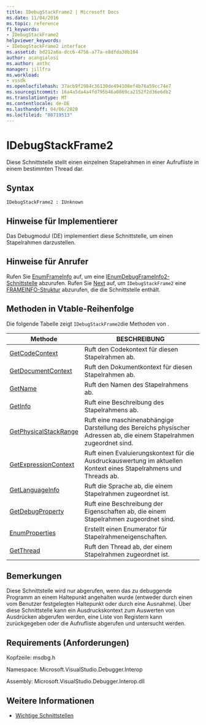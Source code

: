```yaml
---
title: IDebugStackFrame2 | Microsoft Docs
ms.date: 11/04/2016
ms.topic: reference
f1_keywords:
- IDebugStackFrame2
helpviewer_keywords:
- IDebugStackFrame2 interface
ms.assetid: bd212a6a-dcc6-4756-a77a-e8dfda38b104
author: acangialosi
ms.author: anthc
manager: jillfra
ms.workload:
- vssdk
ms.openlocfilehash: 37acb9f2984c36130de494108ef4b76a59cc74e7
ms.sourcegitcommit: 16a4a5da4a4fd795b46a0869ca2152f2d36e6db2
ms.translationtype: MT
ms.contentlocale: de-DE
ms.lasthandoff: 04/06/2020
ms.locfileid: "80719513"
---
```

# <a name="idebugstackframe2"></a>IDebugStackFrame2
Diese Schnittstelle stellt einen einzelnen Stapelrahmen in einer Aufrufliste in einem bestimmten Thread dar.

## <a name="syntax"></a>Syntax

```
IDebugStackFrame2 : IUnknown
```

## <a name="notes-for-implementers"></a>Hinweise für Implementierer
 Das Debugmodul (DE) implementiert diese Schnittstelle, um einen Stapelrahmen darzustellen.

## <a name="notes-for-callers"></a>Hinweise für Anrufer
 Rufen Sie [EnumFrameInfo](../../../extensibility/debugger/reference/idebugthread2-enumframeinfo.md) auf, um eine [IEnumDebugFrameInfo2-Schnittstelle](../../../extensibility/debugger/reference/ienumdebugframeinfo2.md) abzurufen. Rufen Sie [Next](../../../extensibility/debugger/reference/ienumdebugframeinfo2-next.md) auf, um `IDebugStackFrame2` eine [FRAMEINFO-Struktur](../../../extensibility/debugger/reference/frameinfo.md) abzurufen, die die Schnittstelle enthält.

## <a name="methods-in-vtable-order"></a>Methoden in Vtable-Reihenfolge
 Die folgende Tabelle zeigt `IDebugStackFrame2`die Methoden von .

|Methode|BESCHREIBUNG|
|------------|-----------------|
|[GetCodeContext](../../../extensibility/debugger/reference/idebugstackframe2-getcodecontext.md)|Ruft den Codekontext für diesen Stapelrahmen ab.|
|[GetDocumentContext](../../../extensibility/debugger/reference/idebugstackframe2-getdocumentcontext.md)|Ruft den Dokumentkontext für diesen Stapelrahmen ab.|
|[GetName](../../../extensibility/debugger/reference/idebugstackframe2-getname.md)|Ruft den Namen des Stapelrahmens ab.|
|[GetInfo](../../../extensibility/debugger/reference/idebugstackframe2-getinfo.md)|Ruft eine Beschreibung des Stapelrahmens ab.|
|[GetPhysicalStackRange](../../../extensibility/debugger/reference/idebugstackframe2-getphysicalstackrange.md)|Ruft eine maschinenabhängige Darstellung des Bereichs physischer Adressen ab, die einem Stapelrahmen zugeordnet sind.|
|[GetExpressionContext](../../../extensibility/debugger/reference/idebugstackframe2-getexpressioncontext.md)|Ruft einen Evaluierungskontext für die Ausdruckauswertung im aktuellen Kontext eines Stapelrahmens und Threads ab.|
|[GetLanguageInfo](../../../extensibility/debugger/reference/idebugstackframe2-getlanguageinfo.md)|Ruft die Sprache ab, die einem Stapelrahmen zugeordnet ist.|
|[GetDebugProperty](../../../extensibility/debugger/reference/idebugstackframe2-getdebugproperty.md)|Ruft eine Beschreibung der Eigenschaften ab, die einem Stapelrahmen zugeordnet sind.|
|[EnumProperties](../../../extensibility/debugger/reference/idebugstackframe2-enumproperties.md)|Erstellt einen Enumerator für Stapelrahmeneigenschaften.|
|[GetThread](../../../extensibility/debugger/reference/idebugstackframe2-getthread.md)|Ruft den Thread ab, der einem Stapelrahmen zugeordnet ist.|

## <a name="remarks"></a>Bemerkungen
 Diese Schnittstelle wird nur abgerufen, wenn das zu debuggende Programm an einem Haltepunkt angehalten wurde (entweder durch einen vom Benutzer festgelegten Haltepunkt oder durch eine Ausnahme). Über diese Schnittstelle kann ein Ausdruckskontext zum Auswerten von Ausdrücken abgerufen werden, eine Liste von Registern kann zurückgegeben oder die Aufrufliste abgerufen und untersucht werden.

## <a name="requirements"></a>Requirements (Anforderungen)
 Kopfzeile: msdbg.h

 Namespace: Microsoft.VisualStudio.Debugger.Interop

 Assembly: Microsoft.VisualStudio.Debugger.Interop.dll

## <a name="see-also"></a>Weitere Informationen
- [Wichtige Schnittstellen](../../../extensibility/debugger/reference/core-interfaces.md)
